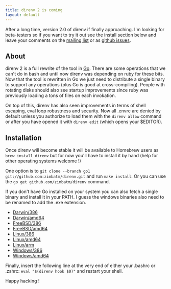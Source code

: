 ```yaml
---
title: direnv 2 is coming
layout: default
---
```


After a long time, version 2.0 of direnv if finally approaching. I'm looking
for beta-testers so if you want to try it out see the install section below
and leave your comments on the [mailing list](mailto:direnv@librelist.com) or
as [github issues](http://github.com/zimbatm/direnv/issues).

About
-----

direnv 2 is a full rewrite of the tool in [Go](http://golang.org). There are
some operations that we can't do in bash and until now direnv was depending on
ruby for these bits. Now that the tool is rewritten in Go we just need to
distribute a single binary to support any operations (plus Go is good at
cross-compiling). People with rotating disks should also see startup
improvements since ruby was previously loading a tons of files on each
invokation.

On top of this, direnv has also seen improvements in terms of shell escaping,
eval loop robustness and security. Now all .envrc are denied by default unless
you authorize to load them with the `direnv allow` command or after you have
opened it with `direnv edit` (which opens your $EDITOR).

Installation
------------

Once direnv will become stable it will be available to Homebrew users as
`brew install direnv` but for now you'll have to install it by hand (help for
other operating systems welcome !)

One option is to `git clone --branch go1 git://github.com:zimbatm/direnv.git`
and run `make install`. Or you can use the `go get github.com/zimbatm/direnv`
command.

If you don't have Go installed on your system you can also fetch a single
binary and install it in your PATH. I guess the windows binaries also need to
be renamed to add the .exe extension.

* [Darwin/386](http://zimbatm.s3.amazonaws.com/direnv/direnv2.0.0-rc.1.darwin-386)
* [Darwin/amd64](http://zimbatm.s3.amazonaws.com/direnv/direnv2.0.0-rc.1.darwin-amd64)
* [FreeBSD/386](http://zimbatm.s3.amazonaws.com/direnv/direnv2.0.0-rc.1.freebsd-386)
* [FreeBSD/amd64](http://zimbatm.s3.amazonaws.com/direnv/direnv2.0.0-rc.1.freebsd-amd64)
* [Linux/386](http://zimbatm.s3.amazonaws.com/direnv/direnv2.0.0-rc.1.linux-386)
* [Linux/amd64](http://zimbatm.s3.amazonaws.com/direnv/direnv2.0.0-rc.1.linux-amd64)
* [Linux/arm](http://zimbatm.s3.amazonaws.com/direnv/direnv2.0.0-rc.1.linux-arm)
* [Windows/386](http://zimbatm.s3.amazonaws.com/direnv/direnv2.0.0-rc.1.windows-386)
* [Windows/amd64](http://zimbatm.s3.amazonaws.com/direnv/direnv2.0.0-rc.1.windows-amd64)

Finally, insert the following line at the very end of either your .bashrc or
.zshrc: `eval "$(direnv hook $0)"` and restart your shell.

Happy hacking !
